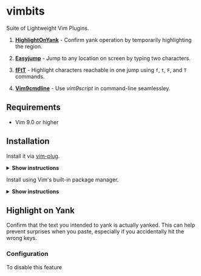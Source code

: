 # vimbits

 Suite of Lightweight Vim Plugins.

1. [**HighlightOnYank**]() - Confirm yank operation by temporarily highlighting the region.
    
2. [**Easyjump**]() - Jump to any location on screen by typing two characters.

3. [**fFtT**]() - Highlight characters reachable in one jump using `f`, `t`, `F`, and `T` commands. 
 
4. [**Vim9cmdline**]() - Use *vim9script* in command-line seamlessley.


## Requirements

- Vim 9.0 or higher

## Installation

Install it via [vim-plug](https://github.com/junegunn/vim-plug).

<details><summary><b>Show instructions</b></summary>
<br>
  
Using vim9 script:

```vim
vim9script
plug#begin()
Plug 'girishji/vimbits'
plug#end()
```

Using legacy script:

```vim
call plug#begin()
Plug 'girishji/vimbits'
call plug#end()
```

</details>

Install using Vim's built-in package manager.

<details><summary><b>Show instructions</b></summary>
<br>
  
```bash
$ mkdir -p $HOME/.vim/pack/downloads/opt
$ cd $HOME/.vim/pack/downloads/opt
$ git clone https://github.com/girishji/vimbits.git
```

Add the following to your $HOME/.vimrc file.

```vim
packadd vimbits
```

</details>

## Highlight on Yank

Confirm that the text you intended to yank is actually yanked. This can help prevent surprises when you paste, especially if you accidentally hit the wrong keys.

### Configuration

To disable this feature 
